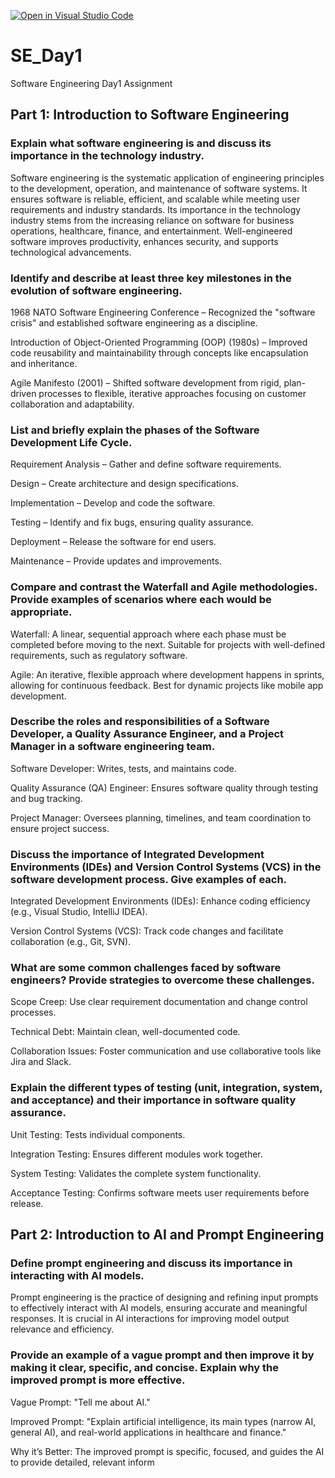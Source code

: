 [![Open in Visual Studio Code](https://classroom.github.com/assets/open-in-vscode-2e0aaae1b6195c2367325f4f02e2d04e9abb55f0b24a779b69b11b9e10269abc.svg)](https://classroom.github.com/online_ide?assignment_repo_id=18394631&assignment_repo_type=AssignmentRepo)
# SE_Day1
Software Engineering Day1 Assignment

## Part 1: Introduction to Software Engineering

### Explain what software engineering is and discuss its importance in the technology industry.

Software engineering is the systematic application of engineering principles to the development, operation, and maintenance of software systems. It ensures software is reliable, efficient, and scalable while meeting user requirements and industry standards. Its importance in the technology industry stems from the increasing reliance on software for business operations, healthcare, finance, and entertainment. Well-engineered software improves productivity, enhances security, and supports technological advancements.

### Identify and describe at least three key milestones in the evolution of software engineering.

1968 NATO Software Engineering Conference – Recognized the "software crisis" and established software engineering as a discipline.

Introduction of Object-Oriented Programming (OOP) (1980s) – Improved code reusability and maintainability through concepts like encapsulation and inheritance.

Agile Manifesto (2001) – Shifted software development from rigid, plan-driven processes to flexible, iterative approaches focusing on customer collaboration and adaptability.

### List and briefly explain the phases of the Software Development Life Cycle.

Requirement Analysis – Gather and define software requirements.

Design – Create architecture and design specifications.

Implementation – Develop and code the software.

Testing – Identify and fix bugs, ensuring quality assurance.

Deployment – Release the software for end users.

Maintenance – Provide updates and improvements.

### Compare and contrast the Waterfall and Agile methodologies. Provide examples of scenarios where each would be appropriate.

Waterfall: A linear, sequential approach where each phase must be completed before moving to the next. Suitable for projects with well-defined requirements, such as regulatory software.

Agile: An iterative, flexible approach where development happens in sprints, allowing for continuous feedback. Best for dynamic projects like mobile app development.

### Describe the roles and responsibilities of a Software Developer, a Quality Assurance Engineer, and a Project Manager in a software engineering team.

Software Developer: Writes, tests, and maintains code.

Quality Assurance (QA) Engineer: Ensures software quality through testing and bug tracking.

Project Manager: Oversees planning, timelines, and team coordination to ensure project success.

### Discuss the importance of Integrated Development Environments (IDEs) and Version Control Systems (VCS) in the software development process. Give examples of each.

Integrated Development Environments (IDEs): Enhance coding efficiency (e.g., Visual Studio, IntelliJ IDEA).

Version Control Systems (VCS): Track code changes and facilitate collaboration (e.g., Git, SVN).

### What are some common challenges faced by software engineers? Provide strategies to overcome these challenges.
Scope Creep: Use clear requirement documentation and change control processes.

Technical Debt: Maintain clean, well-documented code.

Collaboration Issues: Foster communication and use collaborative tools like Jira and Slack.

### Explain the different types of testing (unit, integration, system, and acceptance) and their importance in software quality assurance.

Unit Testing: Tests individual components.

Integration Testing: Ensures different modules work together.

System Testing: Validates the complete system functionality.

Acceptance Testing: Confirms software meets user requirements before release.

## Part 2: Introduction to AI and Prompt Engineering


### Define prompt engineering and discuss its importance in interacting with AI models.
Prompt engineering is the practice of designing and refining input prompts to effectively interact with AI models, ensuring accurate and meaningful responses. It is crucial in AI interactions for improving model output relevance and efficiency.

### Provide an example of a vague prompt and then improve it by making it clear, specific, and concise. Explain why the improved prompt is more effective.
Vague Prompt: "Tell me about AI."

Improved Prompt: "Explain artificial intelligence, its main types (narrow AI, general AI), and real-world applications in healthcare and finance."

Why it’s Better: The improved prompt is specific, focused, and guides the AI to provide detailed, relevant inform
